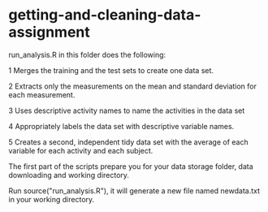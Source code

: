 # getting-and-cleaning-data-assignment
run_analysis.R in this folder does the following:

1 Merges the training and the test sets to create one data set.

2 Extracts only the measurements on the mean and standard deviation for each measurement.

3 Uses descriptive activity names to name the activities in the data set

4 Appropriately labels the data set with descriptive variable names.

5 Creates a second, independent tidy data set with the average of each variable for each activity and each subject.

The first part of the scripts prepare you for your data storage folder, data downloading and working directory.

Run source("run_analysis.R"), it will generate a new file named newdata.txt in your working directory.


